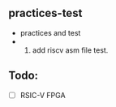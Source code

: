## practices-test
 - practices and test
 - 1. add riscv asm file test. 

## Todo:
 - [ ] RSIC-V FPGA 
